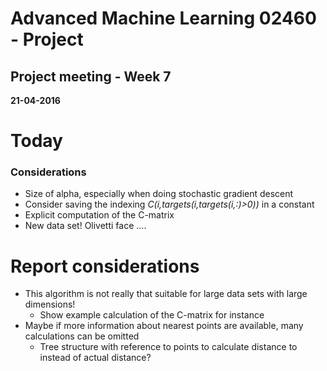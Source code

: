 # Advanced Machine Learning 02460 - Project
## Project meeting - Week 7
**21-04-2016**
 

# Today


### Considerations
- Size of alpha, especially when doing stochastic gradient descent
- Consider saving the indexing *C(i,targets(i,targets(i,:)>0))* in a constant
- Explicit computation of the C-matrix
- New data set! Olivetti face ....


# Report considerations
- This algorithm is not really that suitable for large data sets with large dimensions!
  - Show example calculation of the C-matrix for instance
- Maybe if more information about nearest points are available, many calculations can be omitted
  - Tree structure with reference to points to calculate distance to instead of actual distance?
  